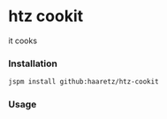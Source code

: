 # htz cookit

it cooks

### Installation
```bash
jspm install github:haaretz/htz-cookit
```

### Usage
